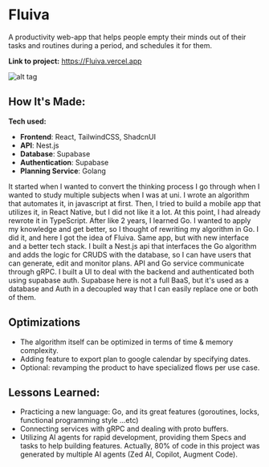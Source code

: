 # Fluiva
A productivity web-app that helps people empty their minds out of their tasks and routines during a period, and schedules it for them.

**Link to project:** https://Fluiva.vercel.app

![alt tag](http://placecorgi.com/1200/650)

## How It's Made:

**Tech used:**

- **Frontend**: React, TailwindCSS, ShadcnUI
- **API**: Nest.js
- **Database**: Supabase
- **Authentication**: Supabase
- **Planning Service**: Golang

It started when I wanted to convert the thinking process I go through when I wanted to study multiple subjects when I was at uni. I wrote an algorithm that automates it, in javascript at first. Then, I tried to build a mobile app that utilizes it, in React Native, but I did not like it a lot. At this point, I had already rewrote it in TypeScript. After like 2 years, I learned Go. I wanted to apply my knowledge and get better, so I thought of rewriting my algorithm in Go. I did it, and here I got the idea of Fluiva. Same app, but with new interface and a better tech stack. I built a Nest.js api that interfaces the Go algorithm and adds the logic for CRUDS with the database, so I can have users that can generate, edit and monitor plans. API and Go service communicate through gRPC. I built a UI to deal with the backend and authenticated both using supabase auth. Supabase here is not a full BaaS, but it's used as a database and Auth in a decoupled way that I can easily replace one or both of them.

## Optimizations

- The algorithm itself can be optimized in terms of time & memory complexity.
- Adding feature to export plan to google calendar by specifying dates.
- Optional: revamping the product to have specialized flows per use case.

## Lessons Learned:

- Practicing a new language: Go, and its great features (goroutines, locks, functional programming style ...etc)
- Connecting services with gRPC and dealing with proto buffers.
- Utilizing AI agents for rapid development, providing them Specs and tasks to help building features.
Actually, 80% of code in this project was generated by multiple AI agents (Zed AI, Copilot, Augment Code).
